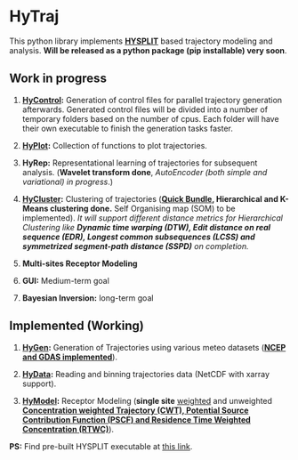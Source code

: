 # HyTraj

This python library implements [**HYSPLIT**](https://www.arl.noaa.gov/hysplit/hysplit/) based trajectory modeling and analysis. **Will be released as a python package (pip installable) very soon**.

## Work in progress

1. **[HyControl](./hytraj/hycontrol.py):** Generation of control files for parallel trajectory generation afterwards. Generated control files will be divided into a number of temporary folders based on the number of cpus. Each folder will have their own executable to finish the generation tasks faster. 

2. **[HyPlot](./hytraj/hyplot.py):** Collection of functions to plot trajectories.

3. **HyRep:** Representational learning of trajectories for subsequent analysis. (**Wavelet transform done**, *AutoEncoder  (both simple and variational) in progress*.)

4. **[HyCluster](./hytraj/hycluster.py):** Clustering of trajectories (**[Quick Bundle](./hytraj/quick.py), Hierarchical and K-Means clustering done.** Self Organising map (SOM) to be implemented). *It will support different distance metrics for Hierarchical Clustering like **Dynamic time warping (DTW), Edit distance on real sequence (EDR), Longest common subsequences (LCSS) and symmetrized segment-path distance (SSPD)** on completion.*

5. **Multi-sites Receptor Modeling**

6. **GUI:** Medium-term goal 

7. **Bayesian Inversion:** long-term goal

## Implemented (Working)

1. **[HyGen](./hytraj/hygen.py):** Generation of Trajectories using various meteo datasets (**[NCEP and GDAS implemented](https://ready.arl.noaa.gov/archives.php)**).

2. **[HyData](./hytraj/hyread.py):** Reading and binning trajectories data (NetCDF with xarray support).

3. **[HyModel](./hytraj/hymodel.py):** Receptor Modeling (**single site** [weighted](https://www.sciencedirect.com/science/article/abs/pii/S1352231017303898?via%3Dihub) and unweighted **[Concentration weighted Trajectory (CWT), Potential Source Contribution Function (PSCF) and Residence Time Weighted Concentration (RTWC)](https://www.sciencedirect.com/science/article/abs/pii/S1352231002008865?via%3Dihub)**).


**PS:** Find pre-built HYSPLIT executable at [this link](https://github.com/rich-iannone/splitr/tree/master/extras/).